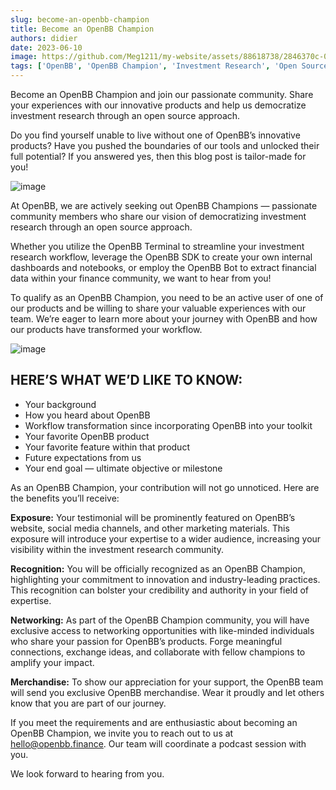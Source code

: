 ```yaml
---
slug: become-an-openbb-champion
title: Become an OpenBB Champion
authors: didier
date: 2023-06-10
image: https://github.com/Meg1211/my-website/assets/88618738/2846370c-0bf8-4694-98e8-90a5c291fa64
tags: ['OpenBB', 'OpenBB Champion', 'Investment Research', 'Open Source', 'Community']
---
```


Become an OpenBB Champion and join our passionate community. Share your experiences with our innovative products and help us democratize investment research through an open source approach.

<!-- truncate -->

Do you find yourself unable to live without one of OpenBB’s innovative products? Have you pushed the boundaries of our tools and unlocked their full potential? If you answered yes, then this blog post is tailor-made for you!

![image](https://github.com/Meg1211/my-website/assets/88618738/2846370c-0bf8-4694-98e8-90a5c291fa64)

At OpenBB, we are actively seeking out OpenBB Champions — passionate community members who share our vision of democratizing investment research through an open source approach.

Whether you utilize the OpenBB Terminal to streamline your investment research workflow, leverage the OpenBB SDK to create your own internal dashboards and notebooks, or employ the OpenBB Bot to extract financial data within your finance community, we want to hear from you!

To qualify as an OpenBB Champion, you need to be an active user of one of our products and be willing to share your valuable experiences with our team. We’re eager to learn more about your journey with OpenBB and how our products have transformed your workflow.

![image](https://github.com/Meg1211/my-website/assets/88618738/52456ea1-4455-45d9-86cb-4d31fb973c39)

## HERE’S WHAT WE’D LIKE TO KNOW:

- Your background
- How you heard about OpenBB
- Workflow transformation since incorporating OpenBB into your toolkit
- Your favorite OpenBB product
- Your favorite feature within that product
- Future expectations from us
- Your end goal — ultimate objective or milestone

As an OpenBB Champion, your contribution will not go unnoticed. Here are the benefits you’ll receive:

**Exposure:** Your testimonial will be prominently featured on OpenBB’s website, social media channels, and other marketing materials. This exposure will introduce your expertise to a wider audience, increasing your visibility within the investment research community.

**Recognition:** You will be officially recognized as an OpenBB Champion, highlighting your commitment to innovation and industry-leading practices. This recognition can bolster your credibility and authority in your field of expertise.

**Networking:** As part of the OpenBB Champion community, you will have exclusive access to networking opportunities with like-minded individuals who share your passion for OpenBB’s products. Forge meaningful connections, exchange ideas, and collaborate with fellow champions to amplify your impact.

**Merchandise:** To show our appreciation for your support, the OpenBB team will send you exclusive OpenBB merchandise. Wear it proudly and let others know that you are part of our journey.

If you meet the requirements and are enthusiastic about becoming an OpenBB Champion, we invite you to reach out to us at hello@openbb.finance. Our team will coordinate a podcast session with you.

We look forward to hearing from you.
